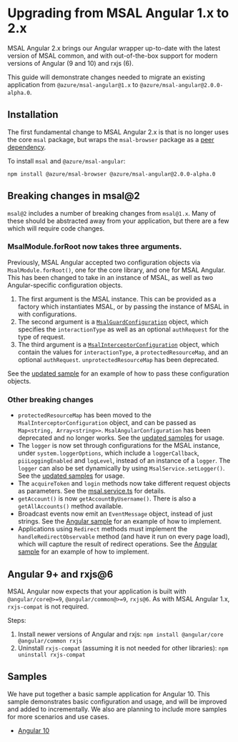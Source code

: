 # Upgrading from MSAL Angular 1.x to 2.x

MSAL Angular 2.x brings our Angular wrapper up-to-date with the latest version of MSAL common, and with out-of-the-box support for modern versions of Angular (9 and 10) and rxjs (6).

This guide will demonstrate changes needed to migrate an existing application from `@azure/msal-angular@1.x` to `@azure/msal-angular@2.0.0-alpha.0`.

## Installation

The first fundamental change to MSAL Angular 2.x is that is no longer uses the core `msal` package, but wraps the `msal-browser` package as a [peer dependency](https://nodejs.org/en/blog/npm/peer-dependencies/). 

To install `msal` and `@azure/msal-angular`:
```
npm install @azure/msal-browser @azure/msal-angular@2.0.0-alpha.0
```

## Breaking changes in msal@2

`msal@2` includes a number of breaking changes from `msal@1.x`. Many of these should be abstracted away from your application, but there are a few which will require code changes.

### MsalModule.forRoot now takes three arguments.

Previously, MSAL Angular accepted two configuration objects via `MsalModule.forRoot()`, one for the core library, and one for MSAL Angular. This has been changed to take in an instance of MSAL, as well as two Angular-specific configuration objects.

1. The first argument is the MSAL instance. This can be provided as a factory which instantiates MSAL, or by passing the instance of MSAL in with configurations. 
2. The second argument is a [`MsalGuardConfiguration`](https://github.com/AzureAD/microsoft-authentication-library-for-js/blob/msal-angular-v2-alpha0/lib/msal-angular/src/msal.guard.config.ts) object, which specifies the `interactionType` as well as an optional `authRequest` for the type of request. 
3. The third argument is a [`MsalInterceptorConfiguration`](https://github.com/AzureAD/microsoft-authentication-library-for-js/blob/msal-angular-v2-alpha0/lib/msal-angular/src/msal.interceptor.config.ts) object, which contain the values for `interactionType`, a `protectedResourceMap`, and an optional `authRequest`. `unprotectedResourceMap` has been deprecated. 

See the [updated sample](https://github.com/AzureAD/microsoft-authentication-library-for-js/blob/msal-angular-v2-alpha0/samples/msal-angular-v2-samples/angular10-sample-app/src/app/app.module.ts) for an example of how to pass these configuration objects.

### Other breaking changes

* `protectedResourceMap` has been moved to the `MsalInterceptorConfiguration` object, and can be passed as `Map<string, Array<string>>`. `MsalAngularConfiguration` has been deprecated and no longer works. See the [updated samples](https://github.com/AzureAD/microsoft-authentication-library-for-js/blob/msal-angular-v2-alpha0/samples/msal-angular-v2-samples/angular10-sample-app/src/app/app.module.ts) for usage.
* The `logger` is now set through configurations for the MSAL instance, under `system.loggerOptions`, which include a `loggerCallback`, `piiLoggingEnabled` and `logLevel`, instead of an instance of a `logger`. The `logger` can also be set dynamically by using `MsalService.setLogger()`. See the [updated samples](https://github.com/AzureAD/microsoft-authentication-library-for-js/blob/dev/samples/msal-angular-samples/angular6-sample-app/src/app/app.component.ts) for usage.
* The `acquireToken` and `login` methods now take different request objects as parameters. See the [msal.service.ts](https://github.com/AzureAD/microsoft-authentication-library-for-js/blob/msal-angular-v2-alpha0/lib/msal-angular/src/msal.service.ts) for details.
* `getAccount()` is now `getAccountByUsername()`. There is also a `getAllAccounts()` method available.
* Broadcast events now emit an `EventMessage` object, instead of just strings. See the [Angular sample](https://github.com/AzureAD/microsoft-authentication-library-for-js/blob/msal-angular-v2-alpha0/samples/msal-angular-v2-samples/angular10-sample-app/src/app/app.component.ts) for an example of how to implement.
* Applications using `Redirect` methods must implement the `handleRedirectObservable` method (and have it run on every page load), which will capture the result of redirect operations. See the [Angular sample](https://github.com/AzureAD/microsoft-authentication-library-for-js/blob/msal-angular-v2-alpha0/samples/msal-angular-v2-samples/angular10-sample-app/src/app/home/home.component.ts) for an example of how to implement.

## Angular 9+ and rxjs@6

MSAL Angular now expects that your application is built with `@angular/core@>=9`, `@angular/common@>=9`, `rxjs@6`. As with MSAL Angular 1.x, `rxjs-compat` is not required.

Steps:
1. Install newer versions of Angular and rxjs: `npm install @angular/core @angular/common rxjs`
2. Uninstall `rxjs-compat` (assuming it is not needed for other libraries): `npm uninstall rxjs-compat`

## Samples

We have put together a basic sample application for Angular 10. This sample demonstrates basic configuration and usage, and will be improved and added to incrementally. We also are planning to include more samples for more scenarios and use cases.

* [Angular 10](https://github.com/AzureAD/microsoft-authentication-library-for-js/tree/dev/samples/msal-angular-v2-samples/angular10-sample-app)
